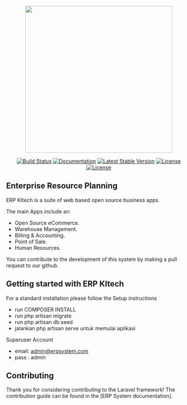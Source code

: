 <p align="center"><img src="https://kltech-intl.odoo.com/web/image/website/1/logo/kltech-intl?unique=42688f5" width="400"></p>

<p align="center">
<a href="https://kltech-intl.odoo.com"><img src="https://img.shields.io/badge/Master-Success-success" alt="Build Status"></a>
<a href="https://kltech-intl.odoo.com"><img src="https://img.shields.io/badge/Master-Docs-blueviolet" alt="Documentation"></a>
<a href="https://kltech-intl.odoo.com"><img src="https://img.shields.io/badge/Version-2.0.3-blue" alt="Latest Stable Version"></a>
<a href="https://kltech-intl.odoo.com"><img src="https://img.shields.io/github/license/kelvzxu/erp_laravel" alt="License"></a>
<a href="https://kltech-intl.odoo.com"><img src="https://img.shields.io/github/downloads/kelvzxu/erp_laravel/total.svg?label=Downloads" alt="License"></a>
</p>

## Enterprise Resource Planning

ERP Kltech is a suite of web based open source business apps.

The main Apps include an:
- Open Source eCommerce.
- Warehouse Management. 
- Billing & Accounting.
- Point of Sale.
- Human Resources.


You can contribute to the development of this system by making a pull request to our github.

## Getting started with ERP Kltech

For a standard installation please follow the Setup instructions
- run COMPOSER INSTALL
- run php artisan migrate
- run php artisan db:seed
- jalankan php artisan serve untuk memulai aplikasi

Superuser Account
- email: admin@erpsystem.com
- pass : admin

## Contributing

Thank you for considering contributing to the Laravel framework! The contribution guide can be found in the [ERP System documentation].

